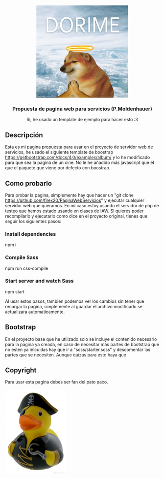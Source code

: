<p align="center">
  <img src=".github/logo.jpg" width="300" title="Dorime" alt="Dorime">
</p>

<h3 align="center">Propuesta de pagina web para servicios (P.Moldenhauer)</h3>

<p align="center">Si, he usado un template de ejemplo para hacer esto :3</p>

## Descripción

Esta es mi pagina propuesta para usar en el proyecto de servidor web de servicios, he usado el siguiente template de boostrap https://getbootstrap.com/docs/4.0/examples/album/ y lo he modificado para que sea la pagina de un cine. No le he añadido más javascript que el que el paquete que viene por defecto con boostrap.


## Como probarlo

Para probar la pagina, simplemente hay que hacer un "git clone https://github.com/firex20/PaginaWebServicios" y ejecutar cualquier servidor web que queramos. En mi
caso estoy usando el servidor de php de testeo que hemos estado usando en clases de IAW.
Si quieres poder recompilarlo y ejecutarlo como dice en el proyecto original, tienes que seguir los siguientes pasos:

### Install dependencies
npm i

### Compile Sass
npm run css-compile

### Start server and watch Sass
npm start

Al usar estos pasos, tambien podemos ver los cambios sin tener que recargar la pagina, simplemente al guardar el archivo modificado se actualizara automaticamente.

## Bootstrap

En el proyecto base que he utilizado solo se incluye el contenido necesario para la pagina ya creada, en caso de necesitar más partes de bootstrap que no esten ya 
inlcuidas hay que ir a "scss/starter.scss" y descomentar las partes que se necesiten. Aunque quizas para esto haya que 

## Copyright

<p>Para usar esta pagina debes ser fan del pato paco.</p>
<img src=".github/paco.jpeg" width="200" alt="El Paco" title="El Paco te roba el tabaco ;)">
